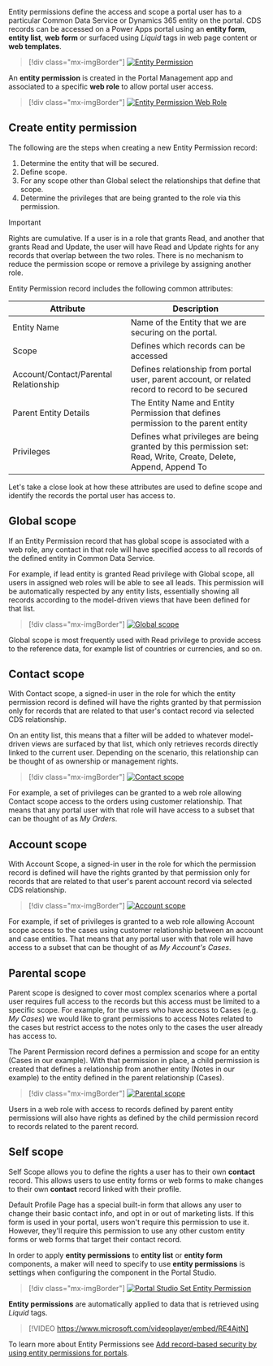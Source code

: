 Entity permissions define the access and scope a portal user has to a particular Common Data Service or Dynamics 365 entity on the portal.  CDS records can be accessed on a Power Apps portal using an **entity form**, **entity list**, **web form** or surfaced using *Liquid* tags in web page content or **web templates**.

> [!div class="mx-imgBorder"]
> [![Entity Permission](../media/entity-permission.png)](../media/entity-permission.png#lightbox)

An **entity permission** is created in the Portal Management app and associated to a specific **web role** to allow portal user access.
> [!div class="mx-imgBorder"]
> [![Entity Permission Web Role](../media/web-role-entity-lists.png)](../media/web-role-entity-lists.png#lightbox)
## Create entity permission

The following are the steps when creating a new Entity Permission record:

1. Determine the entity that will be secured.
1. Define scope.
1. For any scope other than Global select the relationships that define that scope.
1. Determine the privileges that are being granted to the role via this permission.

> [!IMPORTANT]
> Rights are cumulative. If a user is in a role that grants Read, and another that grants Read and Update, the user will have Read and Update rights for any records that overlap between the two roles. There is no mechanism to reduce the permission scope or remove a privilege by assigning another role.

Entity Permission record includes the following common attributes:

| Attribute                             | Description                                                  |
| ------------------------------------ | ------------------------------------------------------------ |
| Entity Name                           | Name of the Entity that we are securing on the portal.       |
| Scope                                 | Defines which records can be accessed                        |
| Account/Contact/Parental Relationship | Defines relationship from portal user, parent account, or related record to record to be secured |
| Parent Entity Details                 | The Entity Name and Entity Permission that defines permission to the parent entity |
| Privileges                            | Defines what privileges are being granted by this permission set: Read, Write, Create, Delete, Append, Append To |

Let's take a close look at how these attributes are used to define scope and identify the records the portal user has access to.

## Global scope

If an Entity Permission record that has global scope is associated with a web role, any contact in that role will have specified access to all records of the defined entity in Common Data Service.

For example, if lead entity is granted Read privilege with Global scope, all users in assigned web roles will be able to see all leads. This permission will be automatically respected by any entity lists, essentially showing all records according to the model-driven views that have been defined for that list.

> [!div class="mx-imgBorder"]
> [![Global scope](../media/global-scope.png)](../media/global-scope.png#lightbox)

Global scope is most frequently used with Read privilege to provide access to the reference data, for example list of countries or currencies, and so on.

## Contact scope

With Contact scope, a signed-in user in the role for which the entity permission record is defined will have the rights granted by that permission only for records that are related to that user's contact record via  selected CDS relationship.

On an entity list, this means that a filter will be added to whatever model-driven views are surfaced by that list, which only retrieves records directly linked to the current user. Depending on the scenario, this relationship can be thought of as ownership or management rights.

> [!div class="mx-imgBorder"]
> [![Contact scope](../media/contact-scope.png)](../media/contact-scope.png#lightbox)

For example, a set of privileges can be granted to a web role allowing Contact scope access to the orders using customer relationship. That means that any portal user with that role will have access to a subset that can be thought of as *My Orders*.

## Account scope

With Account Scope, a signed-in user in the role for which the permission record is defined will have the rights granted by that permission only for records that are related to that user's parent account record via selected CDS relationship.

> [!div class="mx-imgBorder"]
> [![Account scope](../media/account-scope.png)](../media/account-scope.png#lightbox)

For example, if set of privileges is granted to a web role allowing Account scope access to the cases using customer relationship between an account and case entities. That means that any portal user with that role will have access to a subset that can be thought of as *My Account's Cases*. 

## Parental scope

Parent scope is designed to cover most complex scenarios where a portal user requires full access to the records but this access must be limited to a specific scope. For example, for the users who have access to Cases (e.g. *My Cases*) we would like to grant permissions to access Notes related to the cases but restrict access to the notes only to the cases the user already has access to.

The Parent Permission record defines a permission and scope for an entity (Cases in our example). With that permission in place, a child permission is created that defines a relationship from another entity (Notes in our example) to the entity defined in the parent relationship (Cases).

> [!div class="mx-imgBorder"]
> [![Parental scope](../media/parental-scope.png)](../media/parental-scope.png#lightbox)

Users in a web role with access to records defined by parent entity permissions will also have rights as defined by the child permission record to records related to the parent record.

## Self scope

Self Scope allows you to define the rights a user has to their own **contact** record. This allows users to use entity forms or web forms to make changes to their own **contact** record linked with their profile.

Default Profile Page has a special built-in form that allows any user to change their basic contact info, and opt in or out of marketing lists. If this form is used in your portal, users won't require this permission to use it. However, they'll require this permission to use any other custom entity forms or web forms that target their contact record.

In order to apply **entity permissions** to **entity list** or **entity form** components, a maker will need to specify to use **entity permissions** is settings when configuring the component in the Portal Studio.

> [!div class="mx-imgBorder"]
> [![Portal Studio Set Entity Permission](../media/portal-studio-entity-permission.png)](../media/portal-studio-entity-permission.png#lightbox)

**Entity permissions** are automatically applied to data that is retrieved using *Liquid* tags.

<!--VIDEO EntityPermissions.mp4-->
> [!VIDEO https://www.microsoft.com/videoplayer/embed/RE4AjtN]

To learn more about Entity Permissions see [Add record-based security by using entity permissions for portals](https://docs.microsoft.com/powerapps/maker/portals/configure/assign-entity-permissions/?azure-portal=true).
